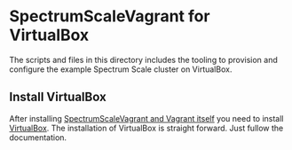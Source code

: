 # SpectrumScaleVagrant for VirtualBox

The scripts and files in this directory includes the tooling to provision and
configure the example Spectrum Scale cluster on VirtualBox.

## Install VirtualBox

After installing [SpectrumScaleVagrant and Vagrant itself](../README.md) you
need to install [VirtualBox](https://www.virtualbox.org/). The installation of
VirtualBox is straight forward. Just fullow the documentation.
